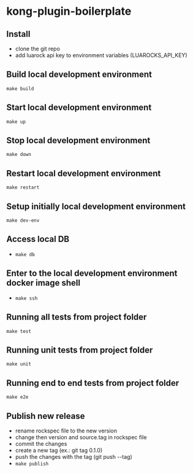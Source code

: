 # kong-plugin-boilerplate

## Install

- clone the git repo
- add luarock api key to environment variables (LUAROCKS_API_KEY)

## Build local development environment

`make build`

## Start local development environment

`make up`

## Stop local development environment

`make down`

## Restart local development environment

`make restart`

## Setup initially local development environment

`make dev-env`

## Access local DB

- `make db`

## Enter to the local development environment docker image shell

- `make ssh`

## Running all tests from project folder

`make test`

## Running unit tests from project folder

`make unit`

## Running end to end tests from project folder

`make e2e`

## Publish new release

- rename rockspec file to the new version
- change then version and source.tag in rockspec file
- commit the changes
- create a new tag (ex.: git tag 0.1.0)
- push the changes with the tag (git push --tag)
- `make publish`
